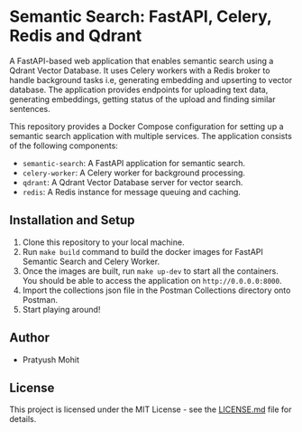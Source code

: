# Semantic Search: FastAPI, Celery, Redis and Qdrant

A FastAPI-based web application that enables semantic search using a Qdrant Vector Database. It uses Celery workers with a Redis broker to handle background tasks i.e, generating embedding and upserting to vector database. The application provides endpoints for uploading text data, generating embeddings, getting status of the upload and finding similar sentences.

This repository provides a Docker Compose configuration for setting up a semantic search application with multiple services. The application consists of the following components:

- `semantic-search`: A FastAPI application for semantic search.
- `celery-worker`: A Celery worker for background processing.
- `qdrant`: A Qdrant Vector Database server for vector search.
- `redis`: A Redis instance for message queuing and caching.


## Installation and Setup
1. Clone this repository to your local machine.
2. Run `make build` command to build the docker images for FastAPI Semantic Search and Celery Worker.
3. Once the images are built, run `make up-dev` to start all the containers. You should be able to access the application on `http://0.0.0.0:8000`.
4. Import the collections json file in the Postman Collections directory onto Postman.
5. Start playing around!

## Author
- Pratyush Mohit

## License
This project is licensed under the MIT License - see the [LICENSE.md](LICENSE.md) file for details.
